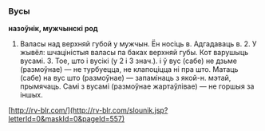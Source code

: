 ### Вусы
**назоўнік, мужчынскі род**

1. Валасы над верхняй губой у мужчын. Ён носіць в. Адгадаваць в. 2. У жывёл: шчаціністыя валасы па баках верхняй губы. Кот варушыць вусамі. 3. Тое, што і вусікі (у 2 і 3 знач.). і ў вус (сабе) не дзьме (размоўнае) — не турбуецца, не клапоціцца ні пра што. Матаць (сабе) на вус што (размоўнае) — запамінаць з якой-н. мэтай, прымячаць. Самі з вусамі (размоўнае жартаўлівае) — не горшыя за іншых.

<a rel="author">[http://rv-blr.com/](http://rv-blr.com/slounik.jsp?letterId=0&maskId=0&pageId=557)</a>
